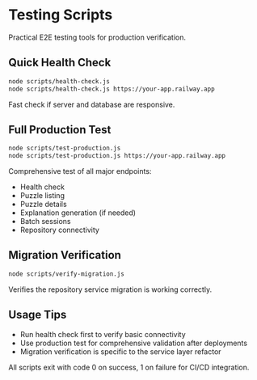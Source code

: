 # Testing Scripts

Practical E2E testing tools for production verification.

## Quick Health Check
```bash
node scripts/health-check.js
node scripts/health-check.js https://your-app.railway.app
```
Fast check if server and database are responsive.

## Full Production Test
```bash
node scripts/test-production.js
node scripts/test-production.js https://your-app.railway.app
```
Comprehensive test of all major endpoints:
- Health check
- Puzzle listing
- Puzzle details
- Explanation generation (if needed)
- Batch sessions
- Repository connectivity

## Migration Verification
```bash
node scripts/verify-migration.js
```
Verifies the repository service migration is working correctly.

## Usage Tips
- Run health check first to verify basic connectivity
- Use production test for comprehensive validation after deployments
- Migration verification is specific to the service layer refactor

All scripts exit with code 0 on success, 1 on failure for CI/CD integration.
